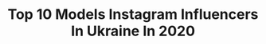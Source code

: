 ---
title: Top 10 Models Instagram Influencers In Ukraine In 2020
description: >-
  Find top models Instagram influencers in Ukraine in 2020. Most popular hashtags: #model #love #quarantine #ukraine.
platform: Instagram
profiles:
  - username: "_sofiia__official_"
    fullname: >-
      София🌸
    location: "Ukraine"
    followers: 6487
    engagement: 1341
    commentsToLikes: 0.226321
    id: ck5zs2g6hxp2n0i14ovca43hx
    verified: false
    hashtags: "#kidsfashionshowvn, #kidsfashionshowua, #kfsua, #models"
  - username: "berezhnaya_nataliya"
    fullname: >-
      ♐️ MuzychkoNatali
    location: "Ukraine"
    followers: 25312
    engagement: 838
    commentsToLikes: 0.039281
    id: ck135sb572zc20i19c3gwe0im
    verified: false
    hashtags: "#happynewyear, #great, #mood, #exellent"
  - username: "torythebest"
    fullname: >-
      Виктория Хода
    location: "Ukraine"
    followers: 58115
    engagement: 1058
    commentsToLikes: 0.060900
    id: ck5qdxhxxxqqh0i11k0rkvnw6
    verified: false
    hashtags: "#prmerul, #valentines, #crazy, #itsmylife"
  - username: "roza_vasilishina"
    fullname: >-
      Roza Vasilishina
    location: "Ukraine"
    followers: 119222
    engagement: 273
    commentsToLikes: 0.048234
    id: ck15tfh3zhtqb0i19y40m6xzi
    verified: false
    hashtags: "#odessa, #makeup, #girlpower"
  - username: "tetya_mottya_"
    fullname: >-
      Екатерина Куличенко
    location: "Ukraine"
    followers: 66354
    engagement: 1164
    commentsToLikes: 0.016639
    id: ck5hg1o200gof0i110hgrens8
    verified: false
    hashtags: "#fashionpost, #fashionlover, #birthright, #instastyle"
  - username: "valerialauren"
    fullname: >-
      i am VALERIA
    location: "Ukraine"
    followers: 46353
    engagement: 234
    commentsToLikes: 0.136832
    id: ck5c361qzyo2v0i11rr42evtu
    verified: false
    hashtags: "#dogs, #girls, #naturalovers, #beautyroutine"
  - username: "sakalyova"
    fullname: >-
      ▫️SVETLANA SAKAL’
    location: "Ukraine"
    followers: 13244
    engagement: 926
    commentsToLikes: 0.041168
    id: ck5c9e0lqb9dd0i11bf3n8600
    verified: false
    hashtags: "#tiktokukraine, #love, #khaleesi, #droneshmot"
  - username: "kate_nhuen"
    fullname: >-
      Нгуен Катя
    location: "Ukraine"
    followers: 14346
    engagement: 808
    commentsToLikes: 0.040539
    id: ck55kilgezdut0i118wl0ujtf
    verified: false
    hashtags: ""
  - username: "dashaalianova"
    fullname: >-
      ᴅᴀsʜᴀ ᴀʟɪᴀɴᴏᴠᴀ ✨
    location: "Ukraine"
    followers: 2144
    engagement: 1626
    commentsToLikes: 0.092007
    id: ck6u8e8kyr2kd0j71cyktck8s
    verified: false
    hashtags: "#moscow, #odessafashionday, #reef, #russia"
  - username: "stasyaana"
    fullname: >-
      MAKE-UP ARTIST|MODEL
    location: "Ukraine"
    followers: 7948
    engagement: 1113
    commentsToLikes: 0.030918
    id: ck8tcqnbm0ayk0j78wfm56930
    verified: false
    hashtags: "#facetune, #vsco, #lotairlines, #zara"
---